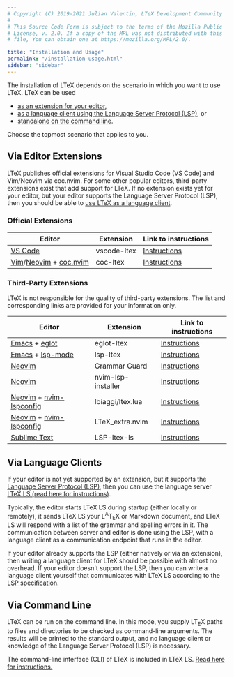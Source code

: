 ```yaml
---
# Copyright (C) 2019-2021 Julian Valentin, LTeX Development Community
#
# This Source Code Form is subject to the terms of the Mozilla Public
# License, v. 2.0. If a copy of the MPL was not distributed with this
# file, You can obtain one at https://mozilla.org/MPL/2.0/.

title: "Installation and Usage"
permalink: "/installation-usage.html"
sidebar: "sidebar"
---
```


The installation of LTeX depends on the scenario in which you want to use LTeX. LTeX can be used
- [as an extension for your editor](#via-editor-extensions),
- [as a language client using the Language Server Protocol (LSP)](#via-language-clients), or
- [standalone on the command line](#via-command-line).

Choose the topmost scenario that applies to you.

## Via Editor Extensions

LTeX publishes official extensions for Visual Studio Code (VS Code) and Vim/Neovim via coc.nvim. For some other popular editors, third-party extensions exist that add support for LTeX. If no extension exists yet for your editor, but your editor supports the Language Server Protocol (LSP), then you should be able to [use LTeX as a language client](#via-language-clients).

### Official Extensions

| Editor | Extension | Link to instructions |
| ------ | --------- | -------------------- |
| [VS Code](https://code.visualstudio.com/) | vscode-ltex | [Instructions](vscode-ltex/installation-usage-vscode-ltex.html) |
| [Vim](https://www.vim.org/)/[Neovim](https://neovim.io/) + [coc.nvim](https://github.com/neoclide/coc.nvim) | coc-ltex | [Instructions](vscode-ltex/installation-usage-coc-ltex.html) |

### Third-Party Extensions

LTeX is not responsible for the quality of third-party extensions. The list and corresponding links are provided for your information only.

| Editor | Extension | Link to instructions |
| ------ | --------- | -------------------- |
| [Emacs](https://www.gnu.org/software/emacs/) + [eglot](https://github.com/joaotavora/eglot) | eglot-ltex | [Instructions](https://github.com/emacs-languagetool/eglot-ltex) |
| [Emacs](https://www.gnu.org/software/emacs/) + [lsp-mode](https://github.com/emacs-lsp/lsp-mode) | lsp-ltex | [Instructions](https://github.com/emacs-languagetool/lsp-ltex) |
| [Neovim](https://neovim.io/) | Grammar Guard | [Instructions](https://github.com/brymer-meneses/grammar-guard.nvim) |
| [Neovim](https://neovim.io/) | nvim-lsp-installer | [Instructions](https://github.com/williamboman/nvim-lsp-installer) |
| [Neovim](https://neovim.io/) + [nvim-lspconfig](https://github.com/neovim/nvim-lspconfig) | lbiaggi/ltex.lua | [Instructions](https://gist.github.com/lbiaggi/a3eb761ac2fdbff774b29c88844355b8) |
| [Neovim](https://neovim.io/) + [nvim-lspconfig](https://github.com/neovim/nvim-lspconfig) | LTeX_extra.nvim | [Instructions](https://github.com/barreiroleo/ltex_extra.nvim) |
| [Sublime Text](https://www.sublimetext.com/) | LSP-ltex-ls | [Instructions](https://github.com/LDAP/LSP-ltex-ls) |

## Via Language Clients

If your editor is not yet supported by an extension, but it supports the [Language Server Protocol (LSP)](https://microsoft.github.io/language-server-protocol/), then you can use the language server [LTeX LS (read here for instructions)](ltex-ls/installation.html).

Typically, the editor starts LTeX LS during startup (either locally or remotely), it sends LTeX LS your L<sup>A</sup>T<sub>E</sub>X or Markdown document, and LTeX LS will respond with a list of the grammar and spelling errors in it. The communication between server and editor is done using the LSP, with a language client as a communication endpoint that runs in the editor.

If your editor already supports the LSP (either natively or via an extension), then writing a language client for LTeX should be possible with almost no overhead. If your editor doesn't support the LSP, then you can write a language client yourself that communicates with LTeX LS according to the [LSP specification](https://microsoft.github.io/language-server-protocol/).

## Via Command Line

LTeX can be run on the command line. In this mode, you supply LT<sub>E</sub>X paths to files and directories to be checked as command-line arguments. The results will be printed to the standard output, and no language client or knowledge of the Language Server Protocol (LSP) is necessary.

The command-line interface (CLI) of LTeX is included in LTeX LS. [Read here for instructions.](ltex-ls/cli-usage.html)
